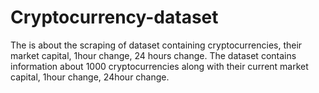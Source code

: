 # Cryptocurrency-dataset
The is about the scraping of dataset containing cryptocurrencies, their market capital, 1hour change, 24 hours change. 
The dataset contains information about 1000 cryptocurrencies along with their current market capital, 1hour change, 24hour change.

